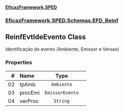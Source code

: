 #### [EficazFramework.SPED](EficazFrameworkSPED.md 'EficazFramework SPED')
### [EficazFramework.SPED.Schemas.EFD_Reinf](EficazFramework.SPED.Schemas.EFD_Reinf.md 'EficazFramework.SPED.Schemas.EFD_Reinf')

## ReinfEvtIdeEvento Class

Identificação do evento (Ambiente, Emissor e Versao)
### Properties

| # | Name | Type | |
| ---: | :--- | :---: | :--- |
| 02 | tpAmb | `Ambiente` |  |
| 03 | procEmi | `EmissorEvento` |  |
| 04 | verProc | `String` |  |
